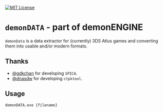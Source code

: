 
[![MIT License](https://img.shields.io/badge/License-MIT-green.svg)](https://choosealicense.com/licenses/mit/)


# ``demonDATA`` - part of demonENGINE

``demonData`` is a data extractor for (currently) 3DS Atlus games and converting them into usable and/or modern formats.


## Thanks

- [@gdkchan](https://www.github.com/gdkchan) for developing ``SPICA``.
- [@dnasdw](https://www.github.com/dnasdw) for developing ``ctpktool``.


## Usage

```
demonDATA.exe {filename}
```